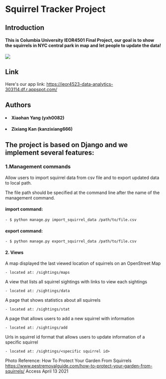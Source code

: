 # Squirrel Tracker Project

## Introduction
#### This is Columbia University IEOR4501 Final Project, our goal is to show the squirrels in NYC central park in map and let people to update the data! 

![](https://www.pestremovalguide.com/wp-content/uploads/2015/08/squirrel_garden.jpg)

## Link 
Here's our app link:
https://ieor4523-data-analytics-303114.df.r.appspot.com/ 


## Authors 
#### <li> Xiaohan Yang (yxh0082)</li>
#### <li> Zixiang Kan (kanzixiang666)</li>

## The project is based on Django and we implement several features:

### 1.Management commands 

Allow users to import squirrel data from csv file and to export updated data to local path.

The file path should be specified at the command line after the name of the management command. 

#### import command:
    - $ python manage.py import_squirrel_data /path/to/file.csv
#### export command:
    - $ python manage.py export_squirrel_data /path/to/file.csv
  
#### 2. Views
A map displayed the last viewed location of squirrels on an OpenStreet Map 
    
    - located at: /sightings/maps 
    
    
A view that lists all squirrel sightings with links to view each sightings 
    
    - located at: /sightings/data
    
    
A page that shows statistics about all squirrels
    
    - located at: /sightings/stat 
    
    
A page that allows users to add a new squirrel with information
    
    - located at: /sightings/add
    
    
Urls in squirrel id format that allows users to update information of a specific squirrel
    
    - located at: /sightings/<specific squirrel id> 
    

Photo Reference: 
How To Protect Your Garden From Squirrels
https://www.pestremovalguide.com/how-to-protect-your-garden-from-squirrels/ Access April 13 2021 
